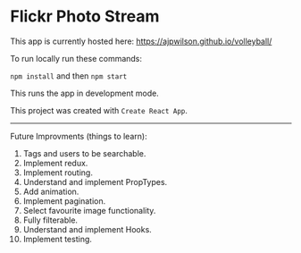 # Flickr Photo Stream

This app is currently hosted here: https://ajpwilson.github.io/volleyball/

To run locally run these commands:

`npm install` and then `npm start`

This runs the app in development mode.


This project was created with `Create React App`.

---
Future Improvments (things to learn):

1) Tags and users to be searchable.
2) Implement redux.
3) Implement routing.
4) Understand and implement PropTypes.
5) Add animation.
6) Implement pagination.
7) Select favourite image functionality.
8) Fully filterable.
9) Understand and implement Hooks.
10) Implement testing.

